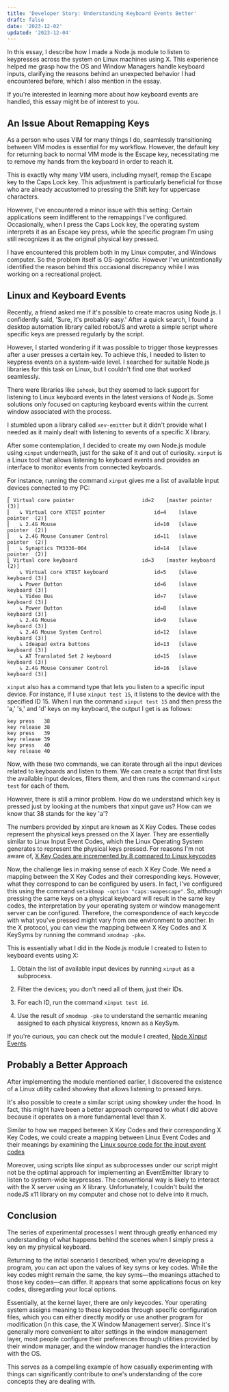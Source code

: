 ```yaml
---
title: 'Developer Story: Understanding Keyboard Events Better'
draft: false
date: '2023-12-02'
updated: '2023-12-04'
---
```


In this essay, I describe how I made a Node.js module to listen to keypresses
across the system on Linux machines using X. This experience helped me grasp
how the OS and Window Managers handle keyboard inputs, clarifying the reasons
behind an unexpected behavior I had encountered before, which I also mention in
the essay.

If you're interested in learning more about how keyboard events are handled,
this essay might be of interest to you.

## An Issue About Remapping Keys

As a person who uses VIM for many things I do, seamlessly transitioning between
VIM modes is essential for my workflow. However, the default key for returning
back to normal VIM mode is the Escape key, necessitating me to remove my hands
from the keyboard in order to reach it.

This is exactly why many VIM users, including myself, remap the Escape key to
the Caps Lock key. This adjustment is particularly beneficial for those who are
already accustomed to pressing the Shift key for uppercase characters.

However, I've encountered a minor issue with this setting: Certain applications
seem indifferent to the remappings I've configured. Occasionally, when I press
the Caps Lock key, the operating system interprets it as an Escape key press,
while the specific program I'm using still recognizes it as the original
physical key pressed.

I have encountered this problem both in my Linux computer, and Windows
computer. So the problem itself is OS-agnostic. However I've unintentionally
identified the reason behind this occasional discrepancy while I was working on
a recreational project.

## Linux and Keyboard Events

Recently, a friend asked me if it's possible to create macros using Node.js. I
confidently said, 'Sure, it's probably easy.' After a quick search, I found a
desktop automation library called robotJS and wrote a simple script where
specific keys are pressed regularly by the script.

However, I started wondering if it was possible to trigger those keypresses
after a user presses a certain key. To achieve this, I needed to listen to
keypress events on a system-wide level. I searched for suitable Node.js
libraries for this task on Linux, but I couldn't find one that worked
seamlessly.

There were libraries like ``iohook``, but they seemed to lack support for
listening to Linux keyboard events in the latest versions of Node.js. Some
solutions only focused on capturing keyboard events within the current window
associated with the process.

I stumbled upon a library called ``xev-emitter`` but it didn't provide what I
needed as it mainly dealt with listening to xevents of a specific X library.

After some contemplation, I decided to create my own Node.js module using
``xinput`` underneath, just for the sake of it and out of curiosity. ``xinput``
is a Linux tool that allows listening to keyboard events and provides an
interface to monitor events from connected keyboards.

For instance, running the command ``xinput`` gives me a list of available input
devices connected to my PC:

```
⎡ Virtual core pointer                    	id=2	[master pointer  (3)]
⎜   ↳ Virtual core XTEST pointer              	id=4	[slave  pointer  (2)]
⎜   ↳ 2.4G Mouse                              	id=10	[slave  pointer  (2)]
⎜   ↳ 2.4G Mouse Consumer Control             	id=11	[slave  pointer  (2)]
⎜   ↳ Synaptics TM3336-004                    	id=14	[slave  pointer  (2)]
⎣ Virtual core keyboard                   	id=3	[master keyboard (2)]
    ↳ Virtual core XTEST keyboard             	id=5	[slave  keyboard (3)]
    ↳ Power Button                            	id=6	[slave  keyboard (3)]
    ↳ Video Bus                               	id=7	[slave  keyboard (3)]
    ↳ Power Button                            	id=8	[slave  keyboard (3)]
    ↳ 2.4G Mouse                              	id=9	[slave  keyboard (3)]
    ↳ 2.4G Mouse System Control               	id=12	[slave  keyboard (3)]
    ↳ Ideapad extra buttons                   	id=13	[slave  keyboard (3)]
    ↳ AT Translated Set 2 keyboard            	id=15	[slave  keyboard (3)]
    ↳ 2.4G Mouse Consumer Control             	id=16	[slave  keyboard (3)]
```

`xinput` also has a command type that lets you listen to a specific input
device. For instance, if I use `xinput test 15`, it listens to the device with
the specified ID 15. When I run the command `xinput test 15` and then press the
'a,' 's,' and 'd' keys on my keyboard, the output I get is as follows:

```
key press   38
key release 38
key press   39
key release 39
key press   40
key release 40
```

Now, with these two commands, we can iterate through all the input devices
related to keyboards and listen to them. We can create a script that first
lists the available input devices, filters them, and then runs the command
`xinput test` for each of them.

However, there is still a minor problem. How do we understand which key is
pressed just by looking at the numbers that xinput gave us? How can we know
that 38 stands for the key 'a'?

The numbers provided by xinput are known as X Key Codes. These codes represent
the physical keys pressed on the X layer. They are essentially similar to Linux
Input Event Codes, which the Linux Operating System generates to represent the
physical keys pressed. For reasons I'm not aware of, [X Key Codes are
incremented by 8 compared to Linux
keycodes](https://wiki.archlinux.org/title/Keyboard_input#Identifying_keycodes_in_console)

Now, the challenge lies in making sense of each X Key Code. We need a mapping
between the X Key Codes and their corresponding keys. However, what they
correspond to can be configured by users. In fact, I've configured this using
the command `setxkbmap -option "caps:swapescape"`. So, although pressing the
same keys on a physical keyboard will result in the same key codes, the
interpretation by your operating system or window management server can be
configured. Therefore, the correspondence of each keycode with what you've
pressed might vary from one environment to another. In the X protocol, you can
view the mapping between X Key Codes and X KeySyms by running the command
`xmodmap -pke`.

This is essentially what I did in the Node.js module I created to listen to
keyboard events using X:

1) Obtain the list of available input devices by running `xinput` as a
subprocess.

2) Filter the devices; you don't need all of them, just their IDs.

3) For each ID, run the command `xinput test id`.

4) Use the result of `xmodmap -pke` to understand the semantic meaning assigned
to each physical keypress, known as a KeySym.

If you're curious, you can check out the module I created,
[Node XInput Events](https://github.com/kugurerdem/node-xinput-event).

## Probably a Better Approach

After implementing the module mentioned earlier, I discovered the existence of
a Linux utility called showkey that allows listening to pressed keys.

It's also possible to create a similar script using showkey under the hood. In
fact, this might have been a better approach compared to what I did above
because it operates on a more fundamental level than X.

Similar to how we mapped between X Key Codes and their corresponding X Key
Codes, we could create a mapping between Linux Event Codes and their meanings
by examining the [Linux source code for the input event
codes](https://github.com/torvalds/linux/blob/master/include/uapi/linux/input-event-codes.h)

Moreover, using scripts like xinput as subprocesses under our script might not
be the optimal approach for implementing an EventEmitter library to listen to
system-wide keypresses. The conventional way is likely to interact with the X
server using an X library. Unfortunately, I couldn't build the nodeJS x11
library on my computer and chose not to delve into it much.

## Conclusion

The series of experimental processes I went through greatly enhanced my
understanding of what happens behind the scenes when I simply press a key on my
physical keyboard.

Returning to the initial scenario I described, when you're developing a
program, you can act upon the values of key syms or key codes. While the key
codes might remain the same, the key syms—the meanings attached to those key
codes—can differ. It appears that some applications focus on key codes,
disregarding your local options.

Essentially, at the kernel layer, there are only keycodes. Your operating
system assigns meaning to these keycodes through specific configuration files,
which you can either directly modify or use another program for modification
(in this case, the X Window Management server). Since it's generally more
convenient to alter settings in the window management layer, most people
configure their preferences through utilities provided by their window manager,
and the window manager handles the interaction with the OS.

This serves as a compelling example of how casually experimenting with things
can significantly contribute to one's understanding of the core concepts they
are dealing with.
